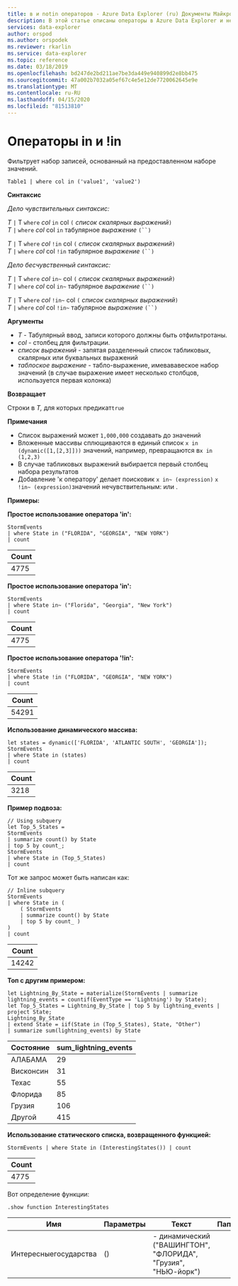```yaml
---
title: в и notin операторов - Azure Data Explorer (ru) Документы Майкрософт
description: В этой статье описаны операторы в Azure Data Explorer и не в ней.
services: data-explorer
author: orspod
ms.author: orspodek
ms.reviewer: rkarlin
ms.service: data-explorer
ms.topic: reference
ms.date: 03/18/2019
ms.openlocfilehash: bd247de2bd211ae7be3da449e940899d2e8bb475
ms.sourcegitcommit: 47a002b7032a05ef67c4e5e12de7720062645e9e
ms.translationtype: MT
ms.contentlocale: ru-RU
ms.lasthandoff: 04/15/2020
ms.locfileid: "81513810"
---
```

# <a name="in-and-in-operators"></a>Операторы in и !in

Фильтрует набор записей, основанный на предоставленном наборе значений.

```kusto
Table1 | where col in ('value1', 'value2')
```

**Синтаксис**

*Дело чувствительных синтаксис:*

*T* `|` T `where` *col* `in` col `(` *список скалярных выражений*`)`   
*T* `|` `where` *col* col `in` табулярное *выражение* `(``)`   
 
*T* `|` T `where` *col* `!in` col `(` *список скалярных выражений*`)`  
*T* `|` `where` *col* col `!in` табулярное *выражение* `(``)`   

*Дело бесчувственный синтаксис:*

*T* `|` T `where` *col* `in~` col `(` *список скалярных выражений*`)`   
*T* `|` `where` *col* col `in~` табулярное *выражение* `(``)`   
 
*T* `|` T `where` *col* `!in~` col `(` *список скалярных выражений*`)`  
*T* `|` `where` *col* col `!in~` табулярное *выражение* `(``)`   

**Аргументы**

* *T* - Табулярный ввод, записи которого должны быть отфильтротаны.
* *col* - столбец для фильтрации.
* *список выражений* - запятая разделенный список табликовых, скалярных или буквальных выражений  
* *таблоское выражение* - табло-выражение, имевававеское набор значений (в случае выражение имеет несколько столбцов, используется первая колонка)

**Возвращает**

Строки в *T,* для которых предикат`true`

**Примечания**

* Список выражений может `1,000,000` создавать до значений    
* Вложенные массивы сплющиваются в единый список `x in (dynamic([1,[2,3]]))` значений, например, превращаются в`x in (1,2,3)` 
* В случае табликовых выражений выбирается первый столбец набора результатов   
* Добавление 'к оператору' делает поисковик `x in~ (expression)` `x !in~ (expression)`значений нечувствительным: или .

**Примеры:**  

**Простое использование оператора 'in':**  

```kusto
StormEvents 
| where State in ("FLORIDA", "GEORGIA", "NEW YORK") 
| count
```

|Count|
|---|
|4775|  


**Простое использование оператора 'in':**  

```kusto
StormEvents 
| where State in~ ("Florida", "Georgia", "New York") 
| count
```

|Count|
|---|
|4775|  

**Простое использование оператора '!in':**  

```kusto
StormEvents 
| where State !in ("FLORIDA", "GEORGIA", "NEW YORK") 
| count
```

|Count|
|---|
|54291|  


**Использование динамического массива:**
```kusto
let states = dynamic(['FLORIDA', 'ATLANTIC SOUTH', 'GEORGIA']);
StormEvents 
| where State in (states)
| count
```

|Count|
|---|
|3218|


**Пример подвоза:**  

```kusto
// Using subquery
let Top_5_States = 
StormEvents
| summarize count() by State
| top 5 by count_; 
StormEvents 
| where State in (Top_5_States) 
| count
```

Тот же запрос может быть написан как:

```kusto
// Inline subquery 
StormEvents 
| where State in (
    ( StormEvents
    | summarize count() by State
    | top 5 by count_ )
) 
| count
```

|Count|
|---|
|14242|  

**Топ с другим примером:**  

```kusto
let Lightning_By_State = materialize(StormEvents | summarize lightning_events = countif(EventType == 'Lightning') by State);
let Top_5_States = Lightning_By_State | top 5 by lightning_events | project State; 
Lightning_By_State
| extend State = iif(State in (Top_5_States), State, "Other")
| summarize sum(lightning_events) by State 
```

| Состояние     | sum_lightning_events |
|-----------|----------------------|
| АЛАБАМА   | 29                   |
| Висконсин | 31                   |
| Техас     | 55                   |
| Флорида   | 85                   |
| Грузия   | 106                  |
| Другой     | 415                  |

**Использование статического списка, возвращенного функцией:**  

```kusto
StormEvents | where State in (InterestingStates()) | count

```

|Count|
|---|
|4775|  


Вот определение функции:  

```kusto
.show function InterestingStates
```

|Имя|Параметры|Текст|Папка|DocString|
|---|---|---|---|---|
|Интересныегосударства|()|- динамический ("ВАШИНГТОН", "ФЛОРИДА", "Грузия", "НЬЮ-йорк")
